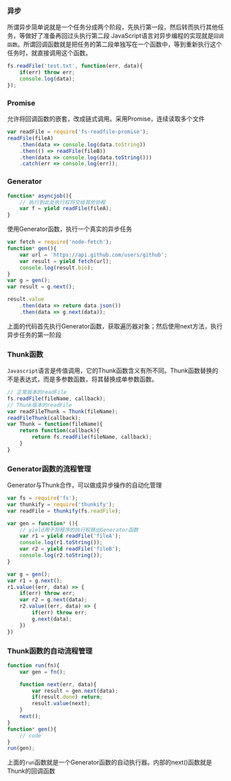 ### 异步
所谓异步简单说就是一个任务分成两个阶段，先执行第一段，然后转而执行其他任务，等做好了准备再回过头执行第二段
JavaScript语言对异步编程的实现就是`回调函数`。所谓回调函数就是把任务的第二段单独写在一个函数中，等到重新执行这个任务时，就直接调用这个函数。
```js
fs.readFile('test.txt', function(err, data){
    if(err) throw err;
    console.log(data);
});
```

### Promise
允许将回调函数的嵌套，改成链式调用。采用Promise，连续读取多个文件
```js
var readFile = require('fs-readfile-promise');
readFile(fileA)
    .then(data => console.log(data.toString))
    .then(() => readFile(fileB))
    .then(data => console.log(data.toString()))
    .catch(err => console.log(err));
```

### Generator
```js
function* asyncjob(){
    // 执行到此处执行权将交给其他协程
    var f = yield readFile(fileA);
}
```
使用Generator函数，执行一个真实的异步任务
```js
var fetch = require('node-fetch');
function* gen(){
    var url = 'https://api.github.com/users/github';
    var result = yield fetch(url);
    console.log(result.bio);
}
var g = gen();
var result = g.next();

result.value
    .then(data => return data.json())
    .then(data => g.next(data));
```
上面的代码首先执行Generator函数，获取遍历器对象；然后使用next方法，执行异步任务的第一阶段

### Thunk函数
`Javascript`语言是传值调用，它的Thunk函数含义有所不同。Thunk函数替换的不是表达式，而是多参数函数，将其替换成单参数函数。
```js
// 正常版本的readFile
fs.readFile(fileName, callback);
// Thunk版本的readFile
var readFileThunk = Thunk(fileName);
readFileThunk(callback);
var Thunk = function(fileName){
    return function(callback){
        return fs.readFile(fileName, callback);
    }
}
```

### Generator函数的流程管理
Generator与Thunk合作，可以做成异步操作的自动化管理
```js
var fs = require('fs');
var thunkify = require('thunkify');
var readFile = thunkify(fs.readFile);

var gen = function* (){
    // yield用于将程序的执行权移出Generator函数
    var r1 = yield readFile('fileA');
    console.log(r1.toString());
    var r2 = yield readFile('fileB');
    console.log(r2.toString());
}

var g = gen();
var r1 = g.next();
r1.value((err, data) => {
    if(err) throw err;
    var r2 = g.next(data);
    r2.value((err, data) => {
        if(err) throw err;
        g.next(data);
    })
})
```

### Thunk函数的自动流程管理
```js
function run(fn){
    var gen = fn();

    function next(err, data){
        var result = gen.next(data);
        if(result.done) return;
        result.value(next);
    }
    next();
}
function* gen(){
    // code
}
run(gen);
```
上面的`run`函数就是一个Generator函数的自动执行器。内部的next()函数就是Thunk的回调函数